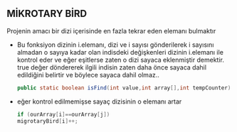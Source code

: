 ## MİKROTARY BİRD

Projenin amacı bir dizi içerisinde en fazla tekrar eden 
elemanı bulmaktır



- Bu fonksiyon  dizinin i.elemanı, dizi ve i sayısı gönderilerek
i sayısını almadan o sayıya kadar olan indisdeki değişkenleri dizinin i.elemanı 
ile kontrol eder ve eğer eşitlerse zaten o dizi sayaca eklenmiştir demektir.
true değer döndererek ilgili indisin zaten daha önce sayaca dahil edildiğini
belirtir ve böylece sayaca dahil olmaz..

   ````java
  public static boolean isFind(int value,int array[],int tempCounter)

    ````

- eğer kontrol edilmemişse sayaç dizisinin o elemanı artar

   ````java
   if (ourArray[i]==ourArray[j])
   migrotaryBird[i]++;
   ````
